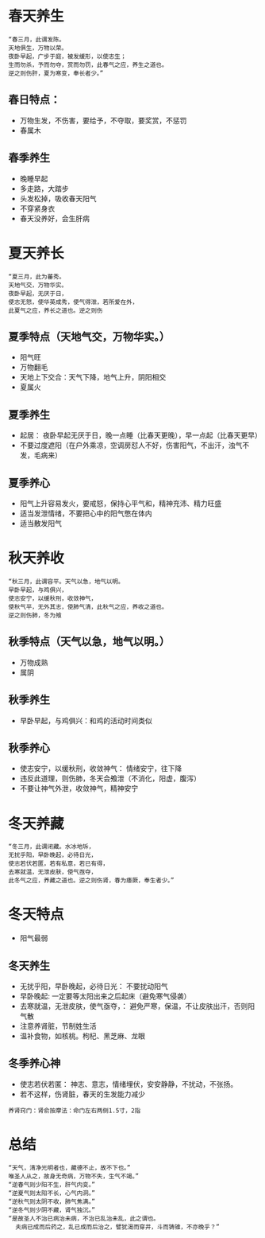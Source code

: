 # 春天养生 
```
“春三月，此谓发陈。
天地俱生，万物以荣。
夜卧早起，广步于庭，被发缓形，以使志生；
生而勿杀，予而勿夺，赏而勿罚，此春气之应，养生之道也。
逆之则伤肝，夏为寒变，奉长者少。”
```
## 春日特点：
* 万物生发，不伤害，要给予，不夺取，要奖赏，不惩罚
* 春属木

## 春季养生
* 晚睡早起
* 多走路，大踏步
* 头发松掉，吸收春天阳气
* 不穿紧身衣
* 春天没养好，会生肝病

# 夏天养长
```
“夏三月，此为蕃秀。
天地气交，万物华实。
夜卧早起，无厌于日，
使志无怒，使华英成秀，使气得泄，若所爱在外，
此夏气之应，养长之道也。逆之则伤
```
## 夏季特点（天地气交，万物华实。）
* 阳气旺
* 万物翻毛
* 天地上下交合：天气下降，地气上升，阴阳相交
* 夏属火

## 夏季养生
* 起居： 夜卧早起无厌于日，晚一点睡（比春天更晚），早一点起（比春天更早）
* 不要过度遮阳（在户外乘凉，空调房怼人不好，伤害阳气，不出汗，浊气不发，毛病来）



## 夏季养心
* 阳气上升容易发火，要戒怒，保持心平气和，精神充沛、精力旺盛
* 适当发泄情绪，不要把心中的阳气憋在体内
* 适当散发阳气

# 秋天养收
```
“秋三月，此谓容平。天气以急，地气以明。
早卧早起，与鸡俱兴，
使志安宁，以缓秋刑，收敛神气，
使秋气平，无外其志，使肺气清，此秋气之应，养收之道也。
逆之则伤肺，冬为飧
```

## 秋季特点（天气以急，地气以明。）
* 万物成熟
* 属阴

## 秋季养生
* 早卧早起，与鸡俱兴：和鸡的活动时间类似

## 秋季养心
* 使志安宁，以缓秋刑，收敛神气： 情绪安宁，往下降
* 违反此道理，则伤肺，冬天会飧泄（不消化，阳虚，腹泻）
* 不要让神气外泄，收敛神气，精神安宁


# 冬天养藏
```
“冬三月，此谓闭藏。水冰地坼，
无扰乎阳，早卧晚起，必待日光，
使志若伏若匿，若有私意，若已有得，
去寒就温，无泄皮肤，使气亟夺，
此冬气之应，养藏之道也。逆之则伤肾，春为痿厥，奉生者少。”
```
# 冬天特点
* 阳气最弱

## 冬天养生
* 无扰乎阳，早卧晚起，必待日光： 不要扰动阳气
* 早卧晚起: 一定要等太阳出来之后起床（避免寒气侵袭）
* 去寒就温，无泄皮肤，使气亟夺，： 避免严寒，保温，不让皮肤出汗，否则阳气散
* 注意养肾脏，节制姓生活
* 温补食物，如核桃。枸杞、黑芝麻、龙眼

## 冬季养心神
* 使志若伏若匿： 神志、意志，情绪埋伏，安安静静，不扰动，不张扬。
* 若不这样，伤肾脏，春天的生发能力减少

```
养肾窍门：肾俞按摩法：命门左右两侧1.5寸，2指
```

# 总结
```
“天气，清净光明者也，藏德不止，故不下也。” 
唯圣人从之，故身无奇病，万物不失，生气不竭。”
“逆春气则少阳不生，肝气内变。”
“逆夏气则太阳不长，心气内洞。”
“逆秋气则太阴不收，肺气焦满。”
“逆冬气则少阴不藏，肾气独沉。”
“是故圣人不治已病治未病，不治已乱治未乱，此之谓也。
  夫病已成而后药之，乱已成而后治之，譬犹渴而穿井，斗而铸锥，不亦晚乎？”
```

